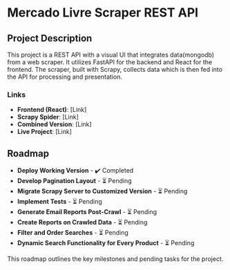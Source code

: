 # Mercado Livre Scraper REST API

## Project Description

This project is a REST API with a visual UI that integrates data(mongodb) from a web scraper. It utilizes FastAPI for the backend and React for the frontend. The scraper, built with Scrapy, collects data which is then fed into the API for processing and presentation.

### Links

- **Frontend (React)**: [Link]
- **Scrapy Spider**: [Link]
- **Combined Version**: [Link]
- **Live Project**: [Link]
  
## Roadmap

- **Deploy Working Version** - ✔️ Completed
- **Develop Pagination Layout** - ⏳ Pending
- **Migrate Scrapy Server to Customized Version** - ⏳ Pending
- **Implement Tests** - ⏳ Pending
- **Generate Email Reports Post-Crawl** - ⏳ Pending
- **Create Reports on Crawled Data** - ⏳ Pending
- **Filter and Order Searches** - ⏳ Pending
- **Dynamic Search Functionality for Every Product** - ⏳ Pending

This roadmap outlines the key milestones and pending tasks for the project.